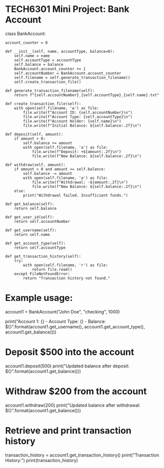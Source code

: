 # TECH6301 Mini Project: Bank Account 

class BankAccount:
    
    account_counter = 0

    def __init__(self, name, accountType, balance=0):
        self.name = name
        self.accountType = accountType
        self.balance = balance
        BankAccount.account_counter += 1
        self.accountNumber = BankAccount.account_counter
        self.filename = self.generate_transaction_filename()
        self.create_transaction_file()

    def generate_transaction_filename(self):
        return f"{self.accountNumber}_{self.accountType}_{self.name}.txt"

    def create_transaction_file(self):
        with open(self.filename, 'w') as file:
            file.write(f"Account ID: {self.accountNumber}\n")
            file.write(f"Account Type: {self.accountType}\n")
            file.write(f"Account Holder: {self.name}\n")
            file.write(f"Initial Balance: ${self.balance:.2f}\n")

    def deposit(self, amount):
        if amount > 0:
            self.balance += amount
            with open(self.filename, 'a') as file:
                file.write(f"Deposit: +${amount:.2f}\n")
                file.write(f"New Balance: ${self.balance:.2f}\n")

    def withdraw(self, amount):
        if amount > 0 and amount <= self.balance:
            self.balance -= amount
            with open(self.filename, 'a') as file:
                file.write(f"Withdrawal: -${amount:.2f}\n")
                file.write(f"New Balance: ${self.balance:.2f}\n")
        else:
            print("Withdrawal failed. Insufficient funds.")

    def get_balance(self):
        return self.balance

    def get_user_id(self):
        return self.accountNumber

    def get_username(self):
        return self.name

    def get_account_type(self):
        return self.accountType

    def get_transaction_history(self):
        try:
            with open(self.filename, 'r') as file:
                return file.read()
        except FileNotFoundError:
            return "Transaction history not found."

# Example usage:
account1 = BankAccount("John Doe", "checking", 1000)

print("Account 1: {} - Account Type: {} - Balance: ${}".format(account1.get_username(), account1.get_account_type(), account1.get_balance()))

# Deposit $500 into the account
account1.deposit(500)
print("Updated balance after deposit: ${}".format(account1.get_balance()))

# Withdraw $200 from the account
account1.withdraw(200)
print("Updated balance after withdrawal: ${}".format(account1.get_balance()))

# Retrieve and print transaction history
transaction_history = account1.get_transaction_history()
print("Transaction History:")
print(transaction_history)
